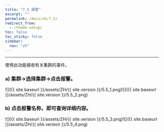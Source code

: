 ```yaml
---
title: "7.5 报警"
excerpt: ""
permalink: /docs/zh/7.5/
redirect_from:
  - /theme-setup/
toc: false
toc_sticky: false
sidebar:
  nav: "zh"
---
```


---
使用此功能接收有关集群的事件。

### a\) 集群→选择集群→点击报警。
![]({{ site.baseurl }}/assets/ZH/{{ site.version }}/5.5_1.png)![]({{ site.baseurl }}/assets/ZH/{{ site.version }}/5.5_2.png)

### b\) 点击报警名称，即可查询详细内容。
![]({{ site.baseurl }}/assets/ZH/{{ site.version }}/5.5_3.png)![]({{ site.baseurl }}/assets/ZH/{{ site.version }}/5.5_4.png)
